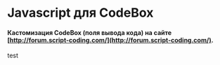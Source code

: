 # Javascript для CodeBox
#### Кастомизация CodeBox (поля вывода кода) на сайте [http://forum.script-coding.com/](http://forum.script-coding.com/).

test
